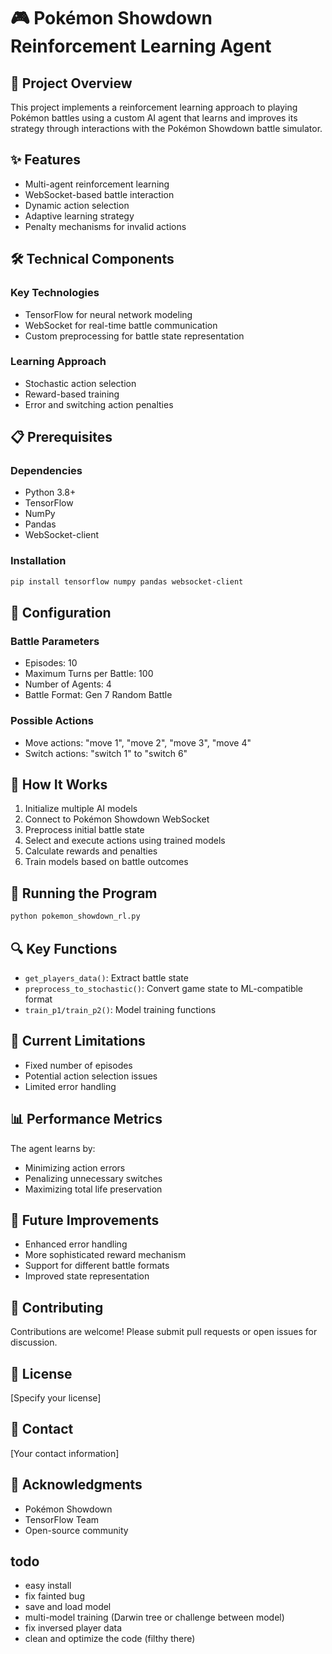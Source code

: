 # 🎮 Pokémon Showdown Reinforcement Learning Agent

## 🚀 Project Overview

This project implements a reinforcement learning approach to playing Pokémon battles using a custom AI agent that learns and improves its strategy through interactions with the Pokémon Showdown battle simulator.

## ✨ Features

- Multi-agent reinforcement learning
- WebSocket-based battle interaction
- Dynamic action selection
- Adaptive learning strategy
- Penalty mechanisms for invalid actions

## 🛠️ Technical Components

### Key Technologies
- TensorFlow for neural network modeling
- WebSocket for real-time battle communication
- Custom preprocessing for battle state representation

### Learning Approach
- Stochastic action selection
- Reward-based training
- Error and switching action penalties

## 📋 Prerequisites

### Dependencies
- Python 3.8+
- TensorFlow
- NumPy
- Pandas
- WebSocket-client

### Installation
```bash
pip install tensorflow numpy pandas websocket-client
```

## 🎲 Configuration

### Battle Parameters
- Episodes: 10
- Maximum Turns per Battle: 100
- Number of Agents: 4
- Battle Format: Gen 7 Random Battle

### Possible Actions
- Move actions: "move 1", "move 2", "move 3", "move 4"
- Switch actions: "switch 1" to "switch 6"

## 🤖 How It Works

1. Initialize multiple AI models
2. Connect to Pokémon Showdown WebSocket
3. Preprocess initial battle state
4. Select and execute actions using trained models
5. Calculate rewards and penalties
6. Train models based on battle outcomes

## 🧪 Running the Program

```bash
python pokemon_showdown_rl.py
```

## 🔍 Key Functions

- `get_players_data()`: Extract battle state
- `preprocess_to_stochastic()`: Convert game state to ML-compatible format
- `train_p1/train_p2()`: Model training functions

## 🚧 Current Limitations

- Fixed number of episodes
- Potential action selection issues
- Limited error handling

## 📊 Performance Metrics

The agent learns by:
- Minimizing action errors
- Penalizing unnecessary switches
- Maximizing total life preservation

## 🔮 Future Improvements

- Enhanced error handling
- More sophisticated reward mechanism
- Support for different battle formats
- Improved state representation

## 🤝 Contributing

Contributions are welcome! Please submit pull requests or open issues for discussion.

## 📄 License

[Specify your license]

## 👥 Contact

[Your contact information]

## 🙏 Acknowledgments

- Pokémon Showdown
- TensorFlow Team
- Open-source community

## todo
- easy install
- fix fainted bug
- save and load model
- multi-model training (Darwin tree or challenge between model)
- fix inversed player data
- clean and optimize the code (filthy there)
